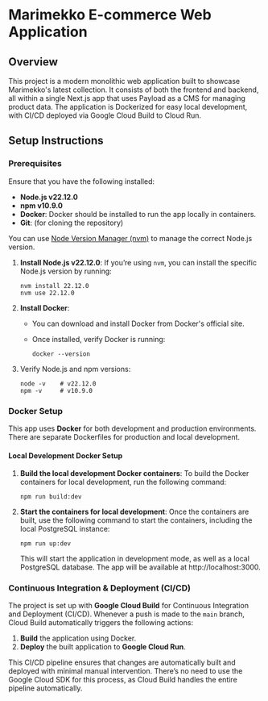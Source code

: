 # Marimekko E-commerce Web Application

## Overview

This project is a modern monolithic web application built to showcase Marimekko's latest collection. It consists of both the frontend and backend, all within a single Next.js app that uses Payload as a CMS for managing product data. The application is Dockerized for easy local development, with CI/CD deployed via Google Cloud Build to Cloud Run.

## Setup Instructions

### Prerequisites

Ensure that you have the following installed:

- **Node.js v22.12.0**
- **npm v10.9.0**
- **Docker**: Docker should be installed to run the app locally in containers.
- **Git**: (for cloning the repository)

You can use [Node Version Manager (nvm)](https://github.com/nvm-sh/nvm) to manage the correct Node.js version.

1.  **Install Node.js v22.12.0**: If you’re using `nvm`, you can install the specific Node.js version by running:

    ```console
    nvm install 22.12.0
    nvm use 22.12.0
    ```

2.  **Install Docker**:

    - You can download and install Docker from Docker's official site.
    - Once installed, verify Docker is running:

      ```console
      docker --version
      ```

3.  Verify Node.js and npm versions:

    ```console
    node -v    # v22.12.0
    npm -v     # v10.9.0
    ```

### Docker Setup

This app uses **Docker** for both development and production environments. There are separate Dockerfiles for production and local development.

#### Local Development Docker Setup

1.  **Build the local development Docker containers**: To build the Docker containers for local development, run the following command:

    ```console
    npm run build:dev
    ```

2.  **Start the containers for local development**: Once the containers are built, use the following command to start the containers, including the local PostgreSQL instance:

    ```console
    npm run up:dev
    ```

    This will start the application in development mode, as well as a local PostgreSQL database. The app will be available at http://localhost:3000.

### Continuous Integration & Deployment (CI/CD)

The project is set up with **Google Cloud Build** for Continuous Integration and Deployment (CI/CD). Whenever a push is made to the `main` branch, Cloud Build automatically triggers the following actions:

1.  **Build** the application using Docker.
2.  **Deploy** the built application to **Google Cloud Run**.

This CI/CD pipeline ensures that changes are automatically built and deployed with minimal manual intervention. There’s no need to use the Google Cloud SDK for this process, as Cloud Build handles the entire pipeline automatically.
